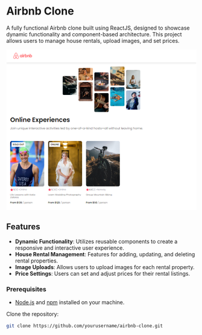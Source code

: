 # Airbnb Clone

A fully functional Airbnb clone built using ReactJS, designed to showcase dynamic functionality and component-based architecture. This project allows users to manage house rentals, upload images, and set prices.

![Chrome URL Manager Screenshot](images/airbnb.png)

## Features

- **Dynamic Functionality**: Utilizes reusable components to create a responsive and interactive user experience.
- **House Rental Management**: Features for adding, updating, and deleting rental properties.
- **Image Uploads**: Allows users to upload images for each rental property.
- **Price Settings**: Users can set and adjust prices for their rental listings.

### Prerequisites

- [Node.js](https://nodejs.org/) and [npm](https://www.npmjs.com/) installed on your machine.

Clone the repository:
```bash
git clone https://github.com/yourusername/airbnb-clone.git
